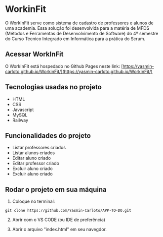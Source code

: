 # WorkinFit

O WorkInFit serve como sistema de cadastro de professores e alunos de uma academia. Essa solução foi desenvolvida para a matéria de MFDS (Métodos e Ferramentas de Desenvolvimento de Software) do 4º semestre do Curso Técnico Integrado em Informática para a prática do Scrum.

## Acessar WorkInFit
O WorkInFit está hospedado no Github Pages neste link: [https://yasmin-carloto.github.io/WorkinFit/](https://yasmin-carloto.github.io/WorkinFit/)

## Tecnologias usadas no projeto
* HTML 
* CSS
* Javascript
* MySQL
* Railway

## Funcionalidades do projeto
* Listar professores criados
* Listar alunos criados
* Editar aluno criado
* Editar professor criado
* Excluir aluno criado
* Excluir aluno criado

## Rodar o projeto em sua máquina

1. Coloque no terminal:
```
git clone https://github.com/Yasmin-Carloto/APP-TO-DO.git
```

2. Abrir com o VS CODE (ou IDE de preferência)

3. Abrir o arquivo "index.html" em seu navegdor.

